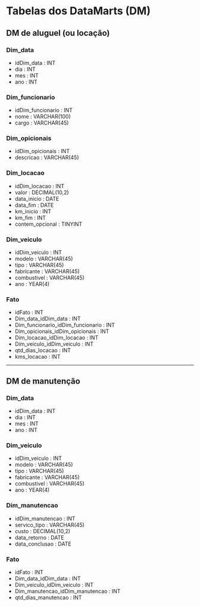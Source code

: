 # Tabelas dos DataMarts (DM)

## DM de aluguel (ou locação)

### Dim_data
* idDim_data : INT
* dia : INT
* mes : INT
* ano : INT

### Dim_funcionario
* idDim_funcionario : INT
* nome : VARCHAR(100)
* cargo : VARCHAR(45)

### Dim_opicionais
* idDim_opicionais : INT
* descricao : VARCHAR(45)

### Dim_locacao
* idDim_locacao : INT
* valor : DECIMAL(10,2)
* data_inicio : DATE
* data_fim : DATE
* km_inicio : INT
* km_fim : INT
* contem_opcional : TINYINT

### Dim_veiculo
* idDim_veiculo : INT
* modelo : VARCHAR(45)
* tipo : VARCHAR(45)
* fabricante : VARCHAR(45)
* combustivel : VARCHAR(45)
* ano : YEAR(4)

### Fato
* idFato : INT
* Dim_data_idDim_data : INT
* Dim_funcionario_idDim_funcionario : INT
* Dim_opicionais_idDim_opicionais : INT
* Dim_locacao_idDim_locacao : INT
* Dim_veiculo_idDim_veiculo : INT
* qtd_dias_locacao : INT
* kms_locacao : INT

---

## DM de manutenção

### Dim_data
* idDim_data : INT
* dia : INT
* mes : INT
* ano : INT

### Dim_veiculo
* idDim_veiculo : INT
* modelo : VARCHAR(45)
* tipo : VARCHAR(45)
* fabricante : VARCHAR(45)
* combustivel : VARCHAR(45)
* ano : YEAR(4)

### Dim_manutencao
* idDim_manutencao : INT
* servico_tipo : VARCHAR(45)
* custo : DECIMAL(10,2)
* data_retorno : DATE
* data_conclusao : DATE

### Fato
* idFato : INT
* Dim_data_idDim_data : INT
* Dim_veiculo_idDim_veiculo : INT
* Dim_manutencao_idDim_manutencao : INT
* qtd_dias_manutencao : INT